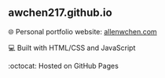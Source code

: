 ## awchen217.github.io ##

:globe_with_meridians: Personal portfolio website: [allenwchen.com](https://www.allenwchen.com)

:computer: Built with HTML/CSS and JavaScript

:octocat: Hosted on GitHub Pages
